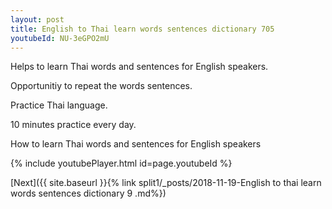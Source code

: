 ```yaml
---
layout: post
title: English to Thai learn words sentences dictionary 705 
youtubeId: NU-3eGPO2mU
---
```

 
 
Helps to learn Thai words and sentences for English speakers.

Opportunitiy to repeat the words sentences. 

Practice Thai language. 
 
10 minutes practice every day. 
 
How to learn Thai words and sentences for English speakers 
 
{% include youtubePlayer.html id=page.youtubeId %}
 
 
[Next]({{ site.baseurl }}{% link  split1/_posts/2018-11-19-English to thai learn words sentences dictionary 9 .md%})
 
